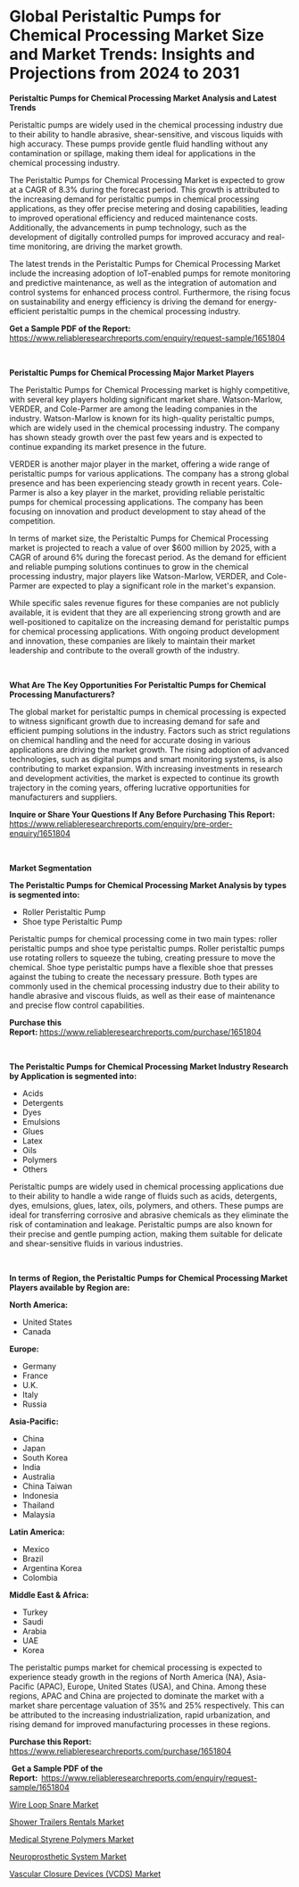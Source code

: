 <p><h1>Global Peristaltic Pumps for Chemical Processing Market Size and Market Trends: Insights and Projections from 2024 to 2031</h1></p><p><strong>Peristaltic Pumps for Chemical Processing Market Analysis and Latest Trends</strong></p>
<p><p>Peristaltic pumps are widely used in the chemical processing industry due to their ability to handle abrasive, shear-sensitive, and viscous liquids with high accuracy. These pumps provide gentle fluid handling without any contamination or spillage, making them ideal for applications in the chemical processing industry.</p><p>The Peristaltic Pumps for Chemical Processing Market is expected to grow at a CAGR of 8.3% during the forecast period. This growth is attributed to the increasing demand for peristaltic pumps in chemical processing applications, as they offer precise metering and dosing capabilities, leading to improved operational efficiency and reduced maintenance costs. Additionally, the advancements in pump technology, such as the development of digitally controlled pumps for improved accuracy and real-time monitoring, are driving the market growth.</p><p>The latest trends in the Peristaltic Pumps for Chemical Processing Market include the increasing adoption of IoT-enabled pumps for remote monitoring and predictive maintenance, as well as the integration of automation and control systems for enhanced process control. Furthermore, the rising focus on sustainability and energy efficiency is driving the demand for energy-efficient peristaltic pumps in the chemical processing industry.</p></p>
<p><strong>Get a Sample PDF of the Report:&nbsp;</strong> <a href="https://www.reliableresearchreports.com/enquiry/request-sample/1651804">https://www.reliableresearchreports.com/enquiry/request-sample/1651804</a></p>
<p>&nbsp;</p>
<p><strong>Peristaltic Pumps for Chemical Processing Major Market Players</strong></p>
<p><p>The Peristaltic Pumps for Chemical Processing market is highly competitive, with several key players holding significant market share. Watson-Marlow, VERDER, and Cole-Parmer are among the leading companies in the industry. Watson-Marlow is known for its high-quality peristaltic pumps, which are widely used in the chemical processing industry. The company has shown steady growth over the past few years and is expected to continue expanding its market presence in the future.</p><p>VERDER is another major player in the market, offering a wide range of peristaltic pumps for various applications. The company has a strong global presence and has been experiencing steady growth in recent years. Cole-Parmer is also a key player in the market, providing reliable peristaltic pumps for chemical processing applications. The company has been focusing on innovation and product development to stay ahead of the competition.</p><p>In terms of market size, the Peristaltic Pumps for Chemical Processing market is projected to reach a value of over $600 million by 2025, with a CAGR of around 6% during the forecast period. As the demand for efficient and reliable pumping solutions continues to grow in the chemical processing industry, major players like Watson-Marlow, VERDER, and Cole-Parmer are expected to play a significant role in the market's expansion.</p><p>While specific sales revenue figures for these companies are not publicly available, it is evident that they are all experiencing strong growth and are well-positioned to capitalize on the increasing demand for peristaltic pumps for chemical processing applications. With ongoing product development and innovation, these companies are likely to maintain their market leadership and contribute to the overall growth of the industry.</p></p>
<p>&nbsp;</p>
<p><strong>What Are The Key Opportunities For Peristaltic Pumps for Chemical Processing Manufacturers?</strong></p>
<p><p>The global market for peristaltic pumps in chemical processing is expected to witness significant growth due to increasing demand for safe and efficient pumping solutions in the industry. Factors such as strict regulations on chemical handling and the need for accurate dosing in various applications are driving the market growth. The rising adoption of advanced technologies, such as digital pumps and smart monitoring systems, is also contributing to market expansion. With increasing investments in research and development activities, the market is expected to continue its growth trajectory in the coming years, offering lucrative opportunities for manufacturers and suppliers.</p></p>
<p><strong>Inquire or Share Your Questions If Any Before Purchasing This Report:</strong> <a href="https://www.reliableresearchreports.com/enquiry/pre-order-enquiry/1651804">https://www.reliableresearchreports.com/enquiry/pre-order-enquiry/1651804</a></p>
<p>&nbsp;</p>
<p><strong>Market Segmentation</strong></p>
<p><strong>The Peristaltic Pumps for Chemical Processing Market Analysis by types is segmented into:</strong></p>
<p><ul><li>Roller Peristaltic Pump</li><li>Shoe type Peristaltic Pump</li></ul></p>
<p><p>Peristaltic pumps for chemical processing come in two main types: roller peristaltic pumps and shoe type peristaltic pumps. Roller peristaltic pumps use rotating rollers to squeeze the tubing, creating pressure to move the chemical. Shoe type peristaltic pumps have a flexible shoe that presses against the tubing to create the necessary pressure. Both types are commonly used in the chemical processing industry due to their ability to handle abrasive and viscous fluids, as well as their ease of maintenance and precise flow control capabilities.</p></p>
<p><strong>Purchase this Report:&nbsp;</strong><a href="https://www.reliableresearchreports.com/purchase/1651804">https://www.reliableresearchreports.com/purchase/1651804</a></p>
<p>&nbsp;</p>
<p><strong>The Peristaltic Pumps for Chemical Processing Market Industry Research by Application is segmented into:</strong></p>
<p><ul><li>Acids</li><li>Detergents</li><li>Dyes</li><li>Emulsions</li><li>Glues</li><li>Latex</li><li>Oils</li><li>Polymers</li><li>Others</li></ul></p>
<p><p>Peristaltic pumps are widely used in chemical processing applications due to their ability to handle a wide range of fluids such as acids, detergents, dyes, emulsions, glues, latex, oils, polymers, and others. These pumps are ideal for transferring corrosive and abrasive chemicals as they eliminate the risk of contamination and leakage. Peristaltic pumps are also known for their precise and gentle pumping action, making them suitable for delicate and shear-sensitive fluids in various industries.</p></p>
<p>&nbsp;</p>
<p><strong>In terms of Region, the Peristaltic Pumps for Chemical Processing Market Players available by Region are:</strong></p>
<p>
    <p> <strong> North America: </strong>
        <ul>
            <li>United States</li>
            <li>Canada</li>
        </ul>
        </p> 
    <p> <strong> Europe: </strong>
        <ul>
            <li>Germany</li>
            <li>France</li>
            <li>U.K.</li>
            <li>Italy</li>
            <li>Russia</li>
        </ul>
        </p> 
    <p> <strong> Asia-Pacific: </strong>
        <ul>
            <li>China</li>
            <li>Japan</li>
            <li>South Korea</li>
            <li>India</li>
            <li>Australia</li>
            <li>China Taiwan</li>
            <li>Indonesia</li>
            <li>Thailand</li>
            <li>Malaysia</li>
        </ul>
        </p> 
    <p> <strong> Latin America: </strong>
        <ul>
            <li>Mexico</li>
            <li>Brazil</li>
            <li>Argentina Korea</li>
            <li>Colombia</li>
        </ul>
        </p> 
    <p> <strong> Middle East & Africa: </strong>
        <ul>
            <li>Turkey</li>
            <li>Saudi</li>
            <li>Arabia</li>
            <li>UAE</li>
            <li>Korea</li>
        </ul>
    </p>
    </p>
<p><p>The peristaltic pumps market for chemical processing is expected to experience steady growth in the regions of North America (NA), Asia-Pacific (APAC), Europe, United States (USA), and China. Among these regions, APAC and China are projected to dominate the market with a market share percentage valuation of 35% and 25% respectively. This can be attributed to the increasing industrialization, rapid urbanization, and rising demand for improved manufacturing processes in these regions.</p></p>
<p><strong>Purchase this Report: </strong><a href="https://www.reliableresearchreports.com/purchase/1651804">https://www.reliableresearchreports.com/purchase/1651804</a></p>
<p>&nbsp;<strong>Get a Sample PDF of the Report:&nbsp;&nbsp;</strong><a href="https://www.reliableresearchreports.com/enquiry/request-sample/1651804">https://www.reliableresearchreports.com/enquiry/request-sample/1651804</a></p>
<p><strong></strong></p>
<p><p><a href="https://medium.com/@dritasmani2022/wire-loop-snare-market-the-key-to-successful-business-strategy-forecast-till-2031-8fa3faaa8c79">Wire Loop Snare Market</a></p><p><a href="https://github.com/danielneavesallisons03mba/Market-Research-Report-List-1/blob/main/shower-trailers-rentals-market.md">Shower Trailers Rentals Market</a></p><p><a href="https://medium.com/@nicholasstewart02/medical-styrene-polymers-market-size-and-market-trends-complete-industry-overview-2024-to-2031-fef270858979">Medical Styrene Polymers Market</a></p><p><a href="https://medium.com/@dorinaprifti56/decoding-neuroprosthetic-system-market-metrics-market-share-trends-and-growth-patterns-17c5fd20de84">Neuroprosthetic System Market</a></p><p><a href="https://medium.com/@dritasmani2022/vascular-closure-devices-vcds-market-analysis-its-cagr-market-segmentation-and-global-industry-3bfbf0a1ed36">Vascular Closure Devices (VCDS) Market</a></p></p>